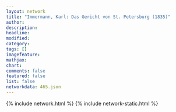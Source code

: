 ```yaml
---
layout: network
title: "Immermann, Karl: Das Gericht von St. Petersburg (1835)"
author:
description:
headline:
modified:
category:
tags: []
imagefeature: 
mathjax: 
chart: 
comments: false
featured: false
list: false
networkdata: 465.json
---
```

{% include network.html %}
{% include network-static.html %}
